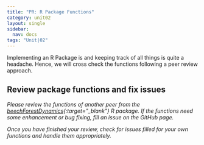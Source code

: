 ```yaml
---
title: "PR: R Package Functions"
category: unit02
layout: single
sidebar:
  nav: docs
tags: "Unit|02"
---
```


Implementing an R Package is and keeping track of all things is quite a headache. Hence, we will cross check the functions following a peer review approach.

## Review package functions and fix issues 
*Please review the functions of another peer from the [beechForestDynamics](https://github.com/marburg-open-courseware/beechForestDynamics){:target="_blank"} R package. If the functions need some enhancement or bug fixing, fill an issue on the GitHub page.*

*Once you have finished your review, check for issues filled for your own functions and handle them appropriately.*
